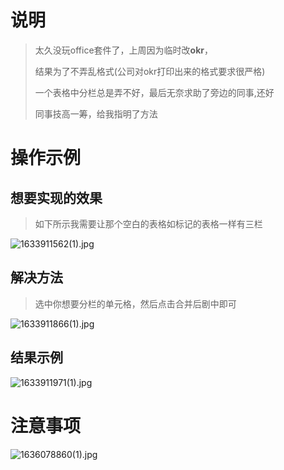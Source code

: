 # 说明

> 太久没玩office套件了，上周因为临时改**okr**，
>
> 结果为了不弄乱格式(公司对okr打印出来的格式要求很严格)
>
> 一个表格中分栏总是弄不好，最后无奈求助了旁边的同事,还好
>
> 同事技高一筹，给我指明了方法

# 操作示例

##  想要实现的效果

> 如下所示我需要让那个空白的表格如标记的表格一样有三栏

![1633911562(1).jpg](https://i.loli.net/2021/10/11/TGg2Lz4hI6KkEn9.png)

## 解决方法

> 选中你想要分栏的单元格，然后点击合并后剧中即可

![1633911866(1).jpg](https://i.loli.net/2021/10/11/gt4aRyjVlnZ3kPu.png)

## 结果示例

![1633911971(1).jpg](https://i.loli.net/2021/10/11/nGImzpvqPka5fTX.png)

# 注意事项

![1636078860(1).jpg](https://i.loli.net/2021/11/05/NG9oRKOcwUmuJil.png)
